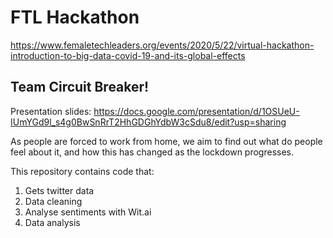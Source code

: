 # FTL Hackathon
https://www.femaletechleaders.org/events/2020/5/22/virtual-hackathon-introduction-to-big-data-covid-19-and-its-global-effects

## Team Circuit Breaker!
Presentation slides: https://docs.google.com/presentation/d/1OSUeU-IUmYGd9l_s4g0BwSnRrT2HhGDGhYdbW3cSdu8/edit?usp=sharing

As people are forced to work from home, we aim to find out what do people feel about it, and how this has changed as the lockdown progresses.

This repository contains code that:

1. Gets twitter data
2. Data cleaning
3. Analyse sentiments with Wit.ai
4. Data analysis
